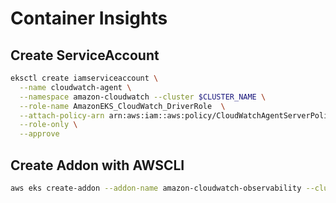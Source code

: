 # Container Insights
## Create ServiceAccount
``` bash
eksctl create iamserviceaccount \
  --name cloudwatch-agent \
  --namespace amazon-cloudwatch --cluster $CLUSTER_NAME \
  --role-name AmazonEKS_CloudWatch_DriverRole  \
  --attach-policy-arn arn:aws:iam::aws:policy/CloudWatchAgentServerPolicy \
  --role-only \
  --approve
```
## Create Addon with AWSCLI
``` bash
aws eks create-addon --addon-name amazon-cloudwatch-observability --cluster-name $CLUSTER_NAME --service-account-role-arn arn:aws:iam::$AWS_ACCOUNT_ID:role/AmazonEKS_CloudWatch_DriverRole
```